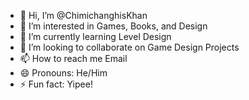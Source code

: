 - 👋 Hi, I’m @ChimichanghisKhan
- 👀 I’m interested in Games, Books, and Design
- 🌱 I’m currently learning Level Design
- 💞️ I’m looking to collaborate on Game Design Projects
- 📫 How to reach me Email
- 😄 Pronouns: He/Him
- ⚡ Fun fact: Yipee!

<!---
ChimichanghisKhan/ChimichanghisKhan is a ✨ special ✨ repository because its `README.md` (this file) appears on your GitHub profile.
You can click the Preview link to take a look at your changes.
--->

